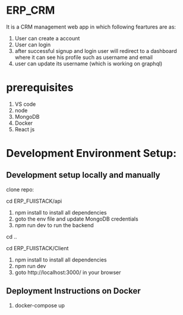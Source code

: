 # ERP_CRM

It is a CRM management web app in which following feartures are as:
1. User can create a account
2. User can login
3. after successful signup and login user will redirect to a dashboard where it can see his profile such as username and email
4. user can update its username (which is working on graphql) 


# prerequisites
1. VS code
2. node
3. MongoDB
4. Docker
5. React js

# Development Environment Setup:

## Development setup locally and manually

clone repo: 

cd ERP_FUllSTACK/api 
1.  npm install to install all dependencies
2.  goto the env file and update MongoDB credentials
3.   npm run dev to run the backend

cd .. 

cd ERP_FUllSTACK/Client 

1. npm install to install all dependencies
2. npm run dev
3. goto http://localhost:3000/ in your browser


## Deployment Instructions on Docker

1. docker-compose up



